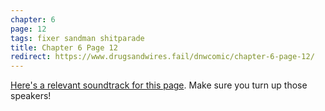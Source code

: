 ```yaml
---
chapter: 6
page: 12
tags: fixer sandman shitparade
title: Chapter 6 Page 12
redirect: https://www.drugsandwires.fail/dnwcomic/chapter-6-page-12/
---
```


[Here's a relevant soundtrack for this page](https://www.youtube.com/watch?v=XIMSbKU2oZM). Make sure you turn up those speakers!
